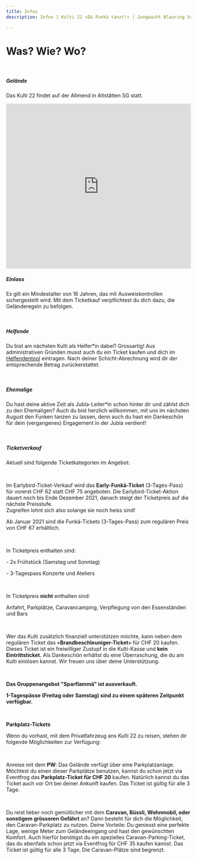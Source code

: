 ```yaml
---
title: Infos
description: Infos | Kulti 22 «Dä Funkä tanzt!» | Jungwacht Blauring Schweiz

---
```

# Was? Wie? Wo?

<br />

##### **Gelände**

Das Kulti 22 findet auf der Allmend in Altstätten SG statt.

<iframe src="https://www.google.com/maps/embed?pb=!1m18!1m12!1m3!1d4390.093620648018!2d9.549329429221917!3d47.364728723407794!2m3!1f0!2f0!3f0!3m2!1i1024!2i768!4f13.1!3m3!1m2!1s0x479b179aeb06e26f%3A0xd477487af2a0cf3a!2sAllmend%20Rheintal!5e0!3m2!1sde!2sch!4v1636120669188!5m2!1sde!2sch" width="100%" height="450" style="border:0;" allowfullscreen="" loading="lazy"></iframe>

<br />

##### **Einlass**

Es gilt ein Mindestalter von 16 Jahren, das mit Ausweiskontrollen sichergestellt wird. Mit dem Ticketkauf verpflichtest du dich dazu, die Geländeregeln zu befolgen.

<br />

##### **Helfende**

Du bist am nächsten Kulti als Helfer*in dabei? Grossartig! Aus administrativen Gründen musst auch du ein Ticket kaufen und dich im [Helfendentool](https://www.kulti22.ch/helfende "Helfendentool") eintragen. Nach deiner Schicht-Abrechnung wird dir der entsprechende Betrag zurückerstattet.

<br />

##### **Ehemalige**

Du hast deine aktive Zeit als Jubla-Leiter*in schon hinter dir und zählst dich zu den Ehemaligen? Auch du bist herzlich willkommen, mit uns im nächsten August den Funken tanzen zu lassen, denn auch du hast ein Dankeschön für dein (vergangenes) Engagement in der Jubla verdient!

<br />

##### **Ticketverkauf**

Aktuell sind folgende Ticketkategorien im Angebot:

<br />

Im Earlybird-Ticket-Verkauf wird das **Early-Funkä-Ticket** (3-Tages-Pass) für vorerst CHF 62 statt CHF 75 angeboten. Die Earlybird-Ticket-Aktion dauert noch bis Ende Dezember 2021, danach steigt der Ticketpreis auf die nächste Preisstufe.  
Zugreifen lohnt sich also solange sie noch heiss sind!

Ab Januar 2021 sind die Funkä-Tickets (3-Tages-Pass) zum regulären Preis von CHF 67 erhältlich.

<br />

In Ticketpreis enthalten sind:

\- 2x Frühstück (Samstag und Sonntag)

\- 3-Tagespass Konzerte und Ateliers

<br />

In Ticketpreis **nicht** enthalten sind:

Anfahrt, Parkplätze, Caravancamping, Verpflegung von den Essenständen und Bars

<br />

Wer das Kulti zusätzlich finanziell unterstützen möchte, kann neben dem regulären Ticket das «**Brandbeschleuniger-Ticket**» für CHF 20 kaufen. Dieses Ticket ist ein freiwilliger Zustupf in die Kulti-Kasse und **kein Eintrittsticket.** Als Dankeschön erhältst du eine Überraschung, die du am Kulti einlösen kannst. Wir freuen uns über deine Unterstützung.

<br />

**Das Gruppenangebot "Sparflammä" ist ausverkauft.**

**1-Tagespässe (Freitag oder Samstag) sind zu einem späteren Zeitpunkt verfügbar.**

<br />

**Parkplatz-Tickets**

Wenn du vorhast, mit dem Privatfahrzeug ans Kulti 22 zu reisen, stehen dir folgende Möglichkeiten zur Verfügung:

<br />

Anreise mit dem **PW**: Das Gelände verfügt über eine Parkplatzanlage. Möchtest du einen dieser Parkplätze benutzen, kannst du schon jetzt via Eventfrog das **Parkplatz-Ticket für CHF 20** kaufen. Natürlich kannst du das Ticket auch vor Ort bei deiner Ankunft kaufen. Das Ticket ist gültig für alle 3 Tage.

<br />

Du reist lieber noch gemütlicher mit dem **Caravan, Büssli, Wohnmobil, oder sonstigem grösseren Gefährt** an? Dann besteht für dich die Möglichkeit, den Caravan-Parkplatz zu nutzen. Deine Vorteile: Du geniesst eine perfekte Lage, wenige Meter zum Geländeeingang und hast den gewünschten Komfort. Auch hierfür benötigst du ein spezielles Caravan-Parking-Ticket, das du ebenfalls schon jetzt via Eventfrog für CHF 35 kaufen kannst. Das Ticket ist gültig für alle 3 Tage. Die Caravan-Plätze sind begrenzt.